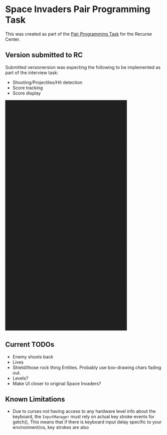 # Space Invaders Pair Programming Task
This was created as part of the [Pair Programming Task](https://www.recurse.com/pairing-tasks) for the Recurse Center.

## Version submitted to RC
Submitted versionersion was expecting the following to be implemented as part of the interview task:
- Shooting/Projectiles/Hit detection
- Score tracking
- Score display

![](assets/SpaceInvaders.gif)

## Current TODOs
- Enemy shoots back
- Lives
- Shield/those rock thing Entities. Probably use box-drawing chars fading out.
- Levels?
- Make UI closer to original Space Invaders?

## Known Limitations
- Due to curses not having access to any hardware level info about the keyboard, the `InputManager` must rely on actual key stroke events for getch(),
  This means that if there is keyboard input delay specific to your environment/os, key strokes are also 
